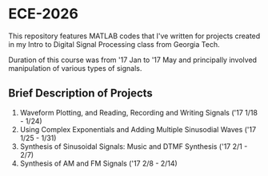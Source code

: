 # ECE-2026
This repository features MATLAB codes that I've written for projects created in my Intro to Digital Signal Processing class from Georgia Tech. 

Duration of this course was from '17 Jan to '17 May and principally involved manipulation of various types of signals. 

## Brief Description of Projects 

1. Waveform Plotting, and Reading, Recording and Writing Signals ('17 1/18 - 1/24)
2. Using Complex Exponentials and Adding Multiple Sinusodial Waves ('17 1/25 - 1/31)
3. Synthesis of Sinusoidal Signals: Music and DTMF Synthesis ('17 2/1 - 2/7)
4. Synthesis of AM and FM Signals ('17 2/8 - 2/14)
